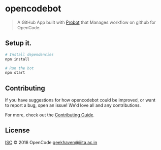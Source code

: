 # opencodebot

> A GitHub App built with [Probot](https://github.com/probot/probot) that Manages workflow on github for OpenCode.  

## Setup it.

```sh
# Install dependencies
npm install

# Run the bot
npm start
```

## Contributing

If you have suggestions for how opencodebot could be improved, or want to report a bug, open an issue! We'd love all and any contributions.

For more, check out the [Contributing Guide](CONTRIBUTING.md).

## License

[ISC](LICENSE) © 2018 OpenCode <geekhaven@iiita.ac.in>
